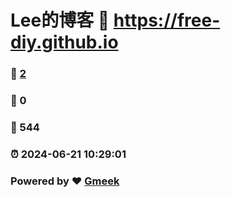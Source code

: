 # Lee的博客 :link: https://free-diy.github.io 
### :page_facing_up: [2](https://free-diy.github.io/tag.html) 
### :speech_balloon: 0 
### :hibiscus: 544 
### :alarm_clock: 2024-06-21 10:29:01 
### Powered by :heart: [Gmeek](https://github.com/Meekdai/Gmeek)
